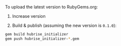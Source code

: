 To upload the latest version to RubyGems.org:

1. Increase version

2. Build & publish (assuming the new version is `0.1.0`):

```bash
gem build hubrise_initializer
gem push hubrise_initializer-*.gem
``` 
